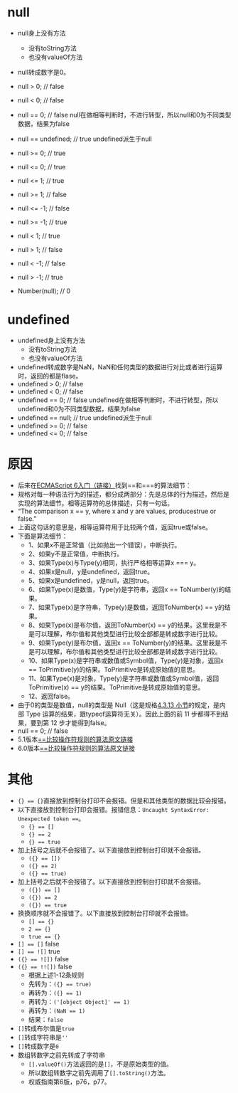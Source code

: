 # null
* null身上没有方法
    - 没有toString方法
    - 也没有valueOf方法
* null转成数字是0。
* null > 0; // false
* null < 0; // false
* null == 0; // false null在做相等判断时，不进行转型，所以null和0为不同类型数据，结果为false
* null == undefined; // true undefined派生于null
* null >= 0; // true
* null <= 0; // true

* null <= 1; // true
* null >= 1; // false
* null <= -1; // false
* null >= -1; // true

* null < 1; // true
* null > 1; // false
* null < -1; // false
* null > -1; // true

* Number(null); // 0

# undefined
* undefined身上没有方法
    - 没有toString方法
    - 也没有valueOf方法
* undefined转成数字是NaN，NaN和任何类型的数据进行对比或者进行运算时，返回的都是flase。
* undefined > 0; // false
* undefined < 0; // false
* undefined == 0; // false undefined在做相等判断时，不进行转型，所以undefined和0为不同类型数据，结果为false
* undefined == null; // true undefined派生于null
* undefined >= 0; // false
* undefined <= 0; // false

# 原因
* 后来在[ECMAScript 6入门（链接）](http://es6.ruanyifeng.com/?search=%E9%80%97%E5%8F%B7&x=4&y=9#docs/spec)找到==和===的算法细节：
* 规格对每一种语法行为的描述，都分成两部分：先是总体的行为描述，然后是实现的算法细节。相等运算符的总体描述，只有一句话。
* “The comparison x == y, where x and y are values, producestrue or false.”
* 上面这句话的意思是，相等运算符用于比较两个值，返回true或false。
* 下面是算法细节：
    - 1、如果x不是正常值（比如抛出一个错误），中断执行。
    - 2、如果y不是正常值，中断执行。
    - 3、如果Type(x)与Type(y)相同，执行严格相等运算x === y。
    - 4、如果x是null，y是undefined，返回true。
    - 5、如果x是undefined，y是null，返回true。
    - 6、如果Type(x)是数值，Type(y)是字符串，返回x == ToNumber(y)的结果。
    - 7、如果Type(x)是字符串，Type(y)是数值，返回ToNumber(x) == y的结果。
    - 8、如果Type(x)是布尔值，返回ToNumber(x) == y的结果。这里我是不是可以理解，布尔值和其他类型进行比较全部都是转成数字进行比较。
    - 9、如果Type(y)是布尔值，返回x == ToNumber(y)的结果。这里我是不是可以理解，布尔值和其他类型进行比较全部都是转成数字进行比较。
    - 10、如果Type(x)是字符串或数值或Symbol值，Type(y)是对象，返回x == ToPrimitive(y)的结果。ToPrimitive是转成原始值的意思。
    - 11、如果Type(x)是对象，Type(y)是字符串或数值或Symbol值，返回ToPrimitive(x) == y的结果。ToPrimitive是转成原始值的意思。
    - 12、返回false。
* 由于0的类型是数值，null的类型是 Null（这是规格[4.3.13 小节](http://www.ecma-international.org/ecma-262/6.0/#sec-terms-and-definitions-null-type)的规定，是内部 Type 运算的结果，跟typeof运算符无关）。因此上面的前 11 步都得不到结果，要到第 12 步才能得到false。
* null == 0; // false
* 5.1版本[==比较操作符规则的算法原文链接](http://www.ecma-international.org/ecma-262/5.1/#sec-11.9.3)
* 6.0版本[==比较操作符规则的算法原文链接](http://www.ecma-international.org/ecma-262/6.0/#sec-abstract-equality-comparison)

# 其他
* ```{} == {}```直接放到控制台打印不会报错。但是和其他类型的数据比较会报错。
* 以下直接放到控制台打印会报错。报错信息：```Uncaught SyntaxError: Unexpected token ==```。
    - ```{} == []```
    - ```{} == 2```
    - ```{} == true```
* 加上括号之后就不会报错了。以下直接放到控制台打印就不会报错。
    - ```({} == [])```
    - ```({} == 2)```
    - ```({} == true)```
* 加上括号之后就不会报错了。以下直接放到控制台打印就不会报错。
    - ```({}) == []```
    - ```({}) == 2```
    - ```({}) == true```
* 换换顺序就不会报错了。以下直接放到控制台打印就不会报错。
    - ```[] == {}```
    - ```2 == {}```
    - ```true == {}```
* ```[] == []``` false
* ```[] == ![]``` true
* ```({} == ![])``` false
* ```({} == !![])``` false
    - 根据上述1-12条规则
    - 先转为：```({} == true)```
    - 再转为：```({} == 1)```
    - 再转为：```('[object Object]' == 1)```
    - 再转为：```(NaN == 1)```
    - 结果：```false```
* ```[]```转成布尔值是```true```
* ```[]```转成字符串是```''```
* ```[]```转成数字是```0```
* 数组转数字之前先转成了字符串
    - ```[].valueOf()```方法返回的是```[]```，不是原始类型的值。
    - 所以数组转数字之前先调用了```[].toString()```方法。
    - 权威指南第6版，p76，p77。

